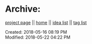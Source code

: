 # Archive: 

[project page](../agilemarkdown-project.md) || [home](../index.md) || [idea list](../ideas.md) || [tag list](../tags.md)

Created: 2018-05-16 08:19 PM  
Modified: 2018-05-22 04:22 PM  
